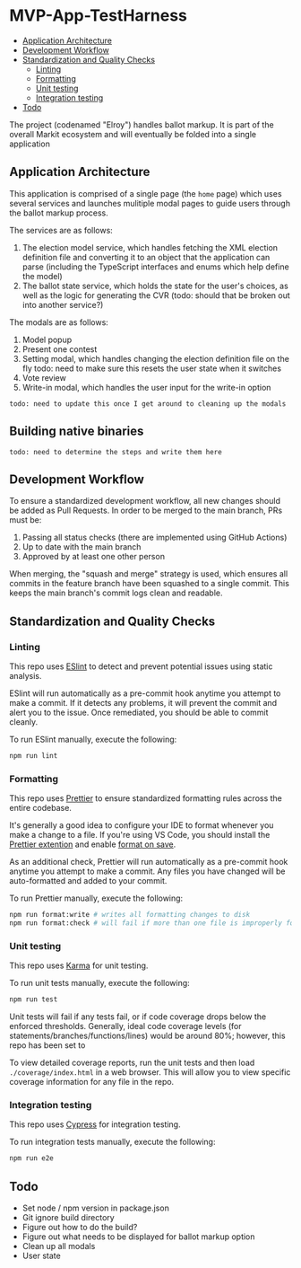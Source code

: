 # MVP-App-TestHarness

- [Application Architecture](#application-architecture)
- [Development Workflow](#development-workflow)
- [Standardization and Quality Checks](#standardization-and-quality-checks)
  - [Linting](#linting)
  - [Formatting](#formatting)
  - [Unit testing](#unit-testing)
  - [Integration testing](#integration-testing)
- [Todo](#todo)

The project (codenamed "Elroy") handles ballot markup. It is part of the overall Markit ecosystem and will eventually be folded into a single application

## Application Architecture

This application is comprised of a single page (the `home` page) which uses several services and launches mulitiple modal pages to guide users through the ballot markup process.

The services are as follows:

1. The election model service, which handles fetching the XML election definition file and converting it to an object that the application can parse (including the TypeScript interfaces and enums which help define the model)
2. The ballot state service, which holds the state for the user's choices, as well as the logic for generating the CVR (todo: should that be broken out into another service?)

The modals are as follows:

1. Model popup
2. Present one contest
3. Setting modal, which handles changing the election definition file on the fly todo: need to make sure this resets the user state when it switches
4. Vote review
5. Write-in modal, which handles the user input for the write-in option

```
todo: need to update this once I get around to cleaning up the modals
```

## Building native binaries

```
todo: need to determine the steps and write them here
```

## Development Workflow

To ensure a standardized development workflow, all new changes should be added as Pull Requests. In order to be merged to the main branch, PRs must be:

1. Passing all status checks (there are implemented using GitHub Actions)
2. Up to date with the main branch
3. Approved by at least one other person

When merging, the "squash and merge" strategy is used, which ensures all commits in the feature branch have been squashed to a single commit. This keeps the main branch's commit logs clean and readable.

## Standardization and Quality Checks

### Linting

This repo uses [ESlint](https://eslint.org/) to detect and prevent potential issues using static analysis.

ESlint will run automatically as a pre-commit hook anytime you attempt to make a commit. If it detects any problems, it will prevent the commit and alert you to the issue. Once remediated, you should be able to commit cleanly.

To run ESlint manually, execute the following:

```bash
npm run lint
```

### Formatting

This repo uses [Prettier](https://prettier.io/) to ensure standardized formatting rules across the entire codebase.

It's generally a good idea to configure your IDE to format whenever you make a change to a file. If you're using VS Code, you should install the [Prettier extention](https://marketplace.visualstudio.com/items?itemName=esbenp.prettier-vscode) and enable [format on save](https://code.visualstudio.com/updates/v1_6#_format-on-save).

As an additional check, Prettier will run automatically as a pre-commit hook anytime you attempt to make a commit. Any files you have changed will be auto-formatted and added to your commit.

To run Prettier manually, execute the following:

```bash
npm run format:write # writes all formatting changes to disk
npm run format:check # will fail if more than one file is improperly formatted
```

### Unit testing

This repo uses [Karma](https://angular.io/guide/testing) for unit testing.

To run unit tests manually, execute the following:

```bash
npm run test
```

Unit tests will fail if any tests fail, or if code coverage drops below the enforced thresholds. Generally, ideal code coverage levels (for statements/branches/functions/lines) would be around 80%; however, this repo has been set to

To view detailed coverage reports, run the unit tests and then load `./coverage/index.html` in a web browser. This will allow you to view specific coverage information for any file in the repo.

### Integration testing

This repo uses [Cypress](https://www.cypress.io/) for integration testing.

To run integration tests manually, execute the following:

```bash
npm run e2e
```

## Todo

- Set node / npm version in package.json
- Git ignore build directory
- Figure out how to do the build?
- Figure out what needs to be displayed for ballot markup option
- Clean up all modals
- User state
